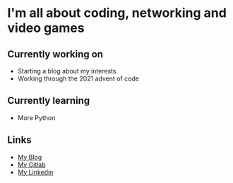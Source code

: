 # I'm all about coding, networking and video games

## Currently working on

- Starting a blog about my interests
- Working through the 2021 advent of code

## Currently learning

- More Python

## Links

- [My Blog](https://zacharyranes.github.io/)
- [My Gitlab](https://gitlab.com/ZacharyRanes)
- [My Linkedin](https://www.linkedin.com/in/zachary-ranes/)
